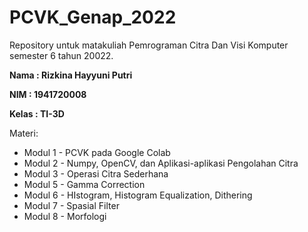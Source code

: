 # PCVK_Genap_2022

Repository untuk matakuliah Pemrograman Citra Dan Visi Komputer semester 6 tahun 20022.

**Nama  : Rizkina Hayyuni Putri**

**NIM   : 1941720008**

**Kelas : TI-3D**


Materi:

* Modul 1 - PCVK pada Google Colab
* Modul 2 - Numpy, OpenCV, dan Aplikasi-aplikasi Pengolahan Citra
* Modul 3 - Operasi Citra Sederhana
* Modul 5 - Gamma Correction
* Modul 6 - HIstogram, Histogram Equalization, Dithering 
* Modul 7 - Spasial Filter
* Modul 8 - Morfologi
